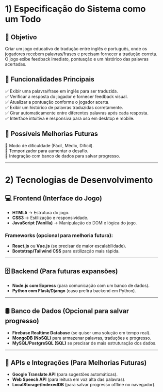 # 1) Especificação do Sistema como um Todo

## 📌 Objetivo
Criar um jogo educativo de tradução entre inglês e português, onde os jogadores recebem palavras/frases e precisam fornecer a tradução correta. O jogo exibe feedback imediato, pontuação e um histórico das palavras acertadas.

## 📌 Funcionalidades Principais
✅ Exibir uma palavra/frase em inglês para ser traduzida.  
✅ Verificar a resposta do jogador e fornecer feedback visual.  
✅ Atualizar a pontuação conforme o jogador acerta.  
✅ Exibir um histórico de palavras traduzidas corretamente.  
✅ Girar automaticamente entre diferentes palavras após cada resposta.  
✅ Interface intuitiva e responsiva para uso em desktop e mobile.  

## 📌 Possíveis Melhorias Futuras
🔹 Modo de dificuldade (Fácil, Médio, Difícil).  
🔹 Temporizador para aumentar o desafio.   
🔹 Integração com banco de dados para salvar progresso.  

---

# 2) Tecnologias de Desenvolvimento

## 💻 Frontend (Interface do Jogo)
- **HTML5** → Estrutura do jogo.  
- **CSS3** → Estilização e responsividade.  
- **JavaScript (Vanilla)** → Manipulação do DOM e lógica do jogo.  

### Frameworks (opcional para melhoria futura):
- **React.js** ou **Vue.js** (se precisar de maior escalabilidade).  
- **Bootstrap/Tailwind CSS** para estilização mais rápida.  

---

## 🗄️ Backend (Para futuras expansões)
- **Node.js com Express** (para comunicação com um banco de dados).  
- **Python com Flask/Django** (caso prefira backend em Python).  

---

## 🛢️ Banco de Dados (Opcional para salvar progresso)
- **Firebase Realtime Database** (se quiser uma solução em tempo real).  
- **MongoDB (NoSQL)** para armazenar palavras, traduções e progresso.  
- **MySQL/PostgreSQL (SQL)** se precisar de mais estruturação dos dados.  

---

## 📡 APIs e Integrações (Para Melhorias Futuras)
- **Google Translate API** (para sugestões automáticas).  
- **Web Speech API** (para leitura em voz alta das palavras).  
- **LocalStorage/IndexedDB** (para salvar progresso offline no navegador).  
